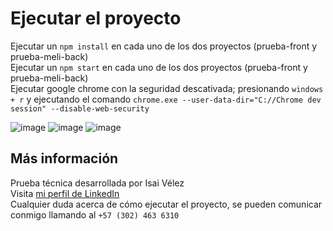 # Ejecutar el proyecto

Ejecutar un `npm install` en cada uno de los dos proyectos (prueba-front y prueba-meli-back)\
Ejecutar un `npm start` en cada uno de los dos proyectos (prueba-front y prueba-meli-back)\
Ejecutar google chrome con la seguridad descativada; presionando `windows + r` y ejecutando el comando `chrome.exe --user-data-dir="C://Chrome dev session" --disable-web-security`

![image](https://user-images.githubusercontent.com/46821400/123768302-d5917480-d88d-11eb-863e-a45357b6d3d1.png)
![image](https://user-images.githubusercontent.com/46821400/123768560-0c678a80-d88e-11eb-853d-0727caced0b0.png)
![image](https://user-images.githubusercontent.com/46821400/123768671-25703b80-d88e-11eb-95b1-f351183c82e3.png)




## Más información

Prueba técnica desarrollada por Isai Vélez\
Visita [mi perfil de LinkedIn](https://www.linkedin.com/in/isai-david-v%C3%A9lez-de-le%C3%B3n-504208174/)\
Cualquier duda acerca de cómo ejecutar el proyecto, se pueden comunicar conmigo llamando al `+57 (302) 463 6310`
